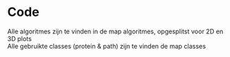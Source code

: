 <h1>Code</h1>
Alle algoritmes zijn te vinden in de map algoritmes, opgesplitst voor 2D en 3D plots</br>
Alle gebruikte classes (protein & path) zijn te vinden de map classes
